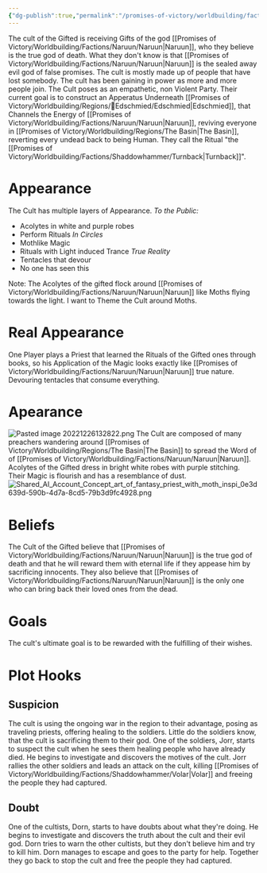 ```yaml
---
{"dg-publish":true,"permalink":"/promises-of-victory/worldbuilding/factions/cult-of-the-gifted/the-cult-of-the-gifted/","title":"The Cult of the Gifted","noteIcon":"Faction","created":"","updated":""}
---
```



The cult of the Gifted is receiving Gifts of the god [[Promises of Victory/Worldbuilding/Factions/Naruun/Naruun\|Naruun]], who they believe is the true god of death. What they don't know is that [[Promises of Victory/Worldbuilding/Factions/Naruun/Naruun\|Naruun]] is the sealed away evil god of false promises.
The cult is mostly made up of people that have lost somebody. The cult has been gaining in power as more and more people join. 
The Cult poses as an empathetic, non Violent Party. Their current goal is to construct an Apperatus Underneath [[Promises of Victory/Worldbuilding/Regions/🏰Edschmied/Edschmied\|Edschmied]], that Channels the Energy of [[Promises of Victory/Worldbuilding/Factions/Naruun/Naruun\|Naruun]], reviving everyone in [[Promises of Victory/Worldbuilding/Regions/The Basin\|The Basin]], reverting every undead back to being Human. They call the Ritual "the [[Promises of Victory/Worldbuilding/Factions/Shaddowhammer/Turnback\|Turnback]]".

# Appearance
The Cult has multiple layers of Appearance. 
*To the Public:*
- Acolytes in white and purple robes
- Perform Rituals
*In Circles*
- Mothlike Magic
- Rituals with Light induced Trance
*True Reality*
- Tentacles that devour
- No one has seen this

Note:
The Acolytes of the gifted flock around [[Promises of Victory/Worldbuilding/Factions/Naruun/Naruun\|Naruun]] like Moths flying towards the light. I want to Theme the Cult around Moths.

# Real Appearance
One Player plays a Priest that learned the Rituals of the Gifted ones through books, so his Application of the Magic looks exactly like [[Promises of Victory/Worldbuilding/Factions/Naruun/Naruun\|Naruun]] true nature. Devouring tentacles that consume everything.



# Apearance
![Pasted image 20221226132822.png](/img/user/resources/Pictures/Pasted%20image%2020221226132822.png)
The Cult are composed of many preachers wandering around [[Promises of Victory/Worldbuilding/Regions/The Basin\|The Basin]] to spread the Word of of [[Promises of Victory/Worldbuilding/Factions/Naruun/Naruun\|Naruun]].
Acolytes of the Gifted dress in bright white robes with purple stitching. 
Their Magic is flourish and has a resemblance of dust.
![Shared_AI_Account_Concept_art_of_fantasy_priest_with_moth_inspi_0e3d639d-590b-4d7a-8cd5-79b3d9fc4928.png](/img/user/resources/Pictures/Shared_AI_Account_Concept_art_of_fantasy_priest_with_moth_inspi_0e3d639d-590b-4d7a-8cd5-79b3d9fc4928.png)

# Beliefs
The Cult of the Gifted believe that [[Promises of Victory/Worldbuilding/Factions/Naruun/Naruun\|Naruun]] is the true god of death and that he will reward them with eternal life if they appease him by sacrificing innocents. They also believe that [[Promises of Victory/Worldbuilding/Factions/Naruun/Naruun\|Naruun]] is the only one who can bring back their loved ones from the dead. 

# Goals
The cult's ultimate goal is to be rewarded with the fulfilling of their wishes.


# Plot Hooks

## Suspicion

The cult is using the ongoing war in the region to their advantage, posing as traveling priests, offering healing to the soldiers. Little do the soldiers know, that the cult is sacrificing them to their god. One of the soldiers, Jorr, starts to suspect the cult when he sees them healing people who have already died. He begins to investigate and discovers the motives of the cult. Jorr rallies the other soldiers and leads an attack on the cult, killing [[Promises of Victory/Worldbuilding/Factions/Shaddowhammer/Volar\|Volar]] and freeing the people they had captured.

## Doubt

One of the cultists, Dorn, starts to have doubts about what they're doing. He begins to investigate and discovers the truth about the cult and their evil god. Dorn tries to warn the other cultists, but they don't believe him and try to kill him. Dorn manages to escape and goes to the party for help. Together they go back to stop the cult and free the people they had captured.
